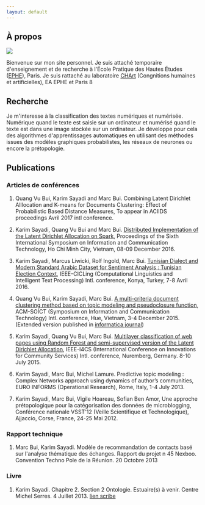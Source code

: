 ```yaml
---
layout: default
---
```


## À propos

<img class="profile-picture" src="sherlock.jpg">

Bienvenue sur mon site personnel. Je suis attaché temporaire d'enseignement et de recherche à l'École Pratique des Hautes Études ([EPHE](https://www.ephe.fr/)), Paris. Je suis rattaché au laboratoire [CHArt](http://www.cognition-usages.org/chart2/) (Congnitions humaines et artificielles), EA EPHE et Paris 8 

## Recherche

Je m'interesse à la classification des textes numériques et numérisée. Numérique quand le texte est saisie sur un ordinateur et numérisé quand le texte est dans une image stockée sur un ordinateur. Je développe pour cela des algorithmes d'apprentissages automatiques en utilisant des méthodes issues des modèles graphiques probabilistes, les réseaux de neurones ou encore la prétopologie. 

## Publications

### Articles de conférences

1. Quang Vu Bui, Karim Sayadi and Marc Bui.  Combining Latent Dirichlet Alllocation and K-means for Documents Clustering: Effect of Probabilistic Based Distance Measures, To appear in ACIIDS proceedings Avril 2017 intl conference. 

2. Karim Sayadi, Quang Vu Bui and Marc Bui.  [Distributed Implementation of the Latent Dirichlet Allocation on Spark](research/soict16), Proceedings of the Sixth International Symposium on Information and Communication Technology, Ho Chi Minh City, Vietnam, 08-09 December 2016.

3. Karim Sayadi, Marcus Liwicki, Rolf Ingold, Marc Bui. [Tunisian Dialect and Modern Standard Arabic Dataset for Sentiment Analysis : Tunisian Election Context](research/acling16), IEEE-CICLing (Computational Linguistics and Intelligent Text Processing) Intl. conference, Konya, Turkey, 7-8 Avril 2016.

4. Quang Vu Bui, Karim Sayadi, Marc Bui. [A multi-criteria document clustering method based on topic modeling and pseudoclosure function](research/soict15), ACM-SOICT (Symposium on Information and Communication Technology) Intl. conference, Hue, Vietnam, 3-4 December 2015. (Extended version published in [informatica journal](http://www.informatica.si/index.php/informatica/article/view/1278))

5. Karim Sayadi, Quang Vu Bui, Marc Bui. [Multilayer classification of web pages using Random Forest and semi-supervised version of the Latent Dirichlet Allocation](research/i4cs15), IEEE-I4CS (International Conference on Innovations for Community Services) Intl. conference, Nuremberg, Germany. 8-10 July 2015.

6. Karim Sayadi, Marc Bui, Michel Lamure. Predictive topic modeling : Complex Networks approach using dynamics of author’s communities, EURO INFORMS (Operational Research), Rome, Italy, 1-4 July 2013. 

7. Karim Sayadi, Marc Bui, Vigile Hoareau, Sofian Ben Amor, Une approche prétopologique pour la catégorisation des données de microblogging, Conférence nationale VSST'12 (Veille Scientifique et Technologique), Ajjaccio, Corse, France, 24-25 Mai 2012.

### Rapport technique

1. Marc Bui, Karim Sayadi. Modèle de recommandation de contacts basé sur l'analyse thématique des échanges. Rapport du projet n 45 Nexboo. Convention Techno Pole de la Réunion. 20 Octobre 2013

### Livre

1. Karim Sayadi. Chapitre 2. Section 2 Ontologie. Estuaire(s) à venir. Centre Michel Serres. 4 Juillet 2013. [lien scribe](https://fr.scribd.com/doc/266228053/Estuaires-a-Venir)
